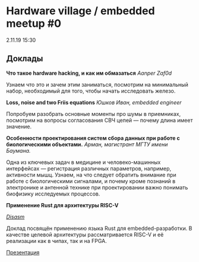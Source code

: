 # Hardware village / embedded meetup #0

2.11.19
15:30

## Доклады

**Что такое hardware hacking, и как им обмазаться**
_Aanper_
_Zaf0d_

Узнаем что это и зачем этим заниматься, посмотрим на минимальный набор, необходимый для того, чтобы начать исследовать железо.

**Loss, noise and two Friis equations**
_Юшков Иван, embedded engineer_

Попробуем разобрать основные моменты про шумы в приемниках, посмотрим на вопросы согласования СВЧ цепей — почему длина имеет значение.

**Особенности проектирования систем сбора данных при работе с биологическими объектами.**
_Арман, магистрант МГТУ имени Баумана._

Одна из ключевых задач в медицине и человеко-машинных интерфейсах — регистрация различных параметров, например, активности мышц. Узнаем, на что следует обратить внимание при работе с биологическими сигналами, и почему кроме познаний в электронике и антенной технике при проектировании важно понимать биофизику исследуемых процессов.

**Применение Rust для архитектуры RISC-V**

_[Disasm](https://github.com/Disasm)_

Доклад посвящён применению языка Rust для embedded-разработки.
В качестве целевой архитектуры рассматривается RISC-V и её реализации как в чипах, так и на FPGA.

[Презентация](/hvw0_rust_and_riscv.pdf)
